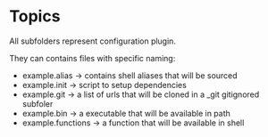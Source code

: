 # Topics

All subfolders represent configuration plugin.

They can contains files with specific naming:

  - example.alias -> contains shell aliases that will be sourced
  - example.init -> script to setup dependencies
  - example.git -> a list of urls that will be cloned in a _git gitignored subfoler 
  - example.bin -> a executable that will be available in path
  - example.functions -> a function that will be available in shell
